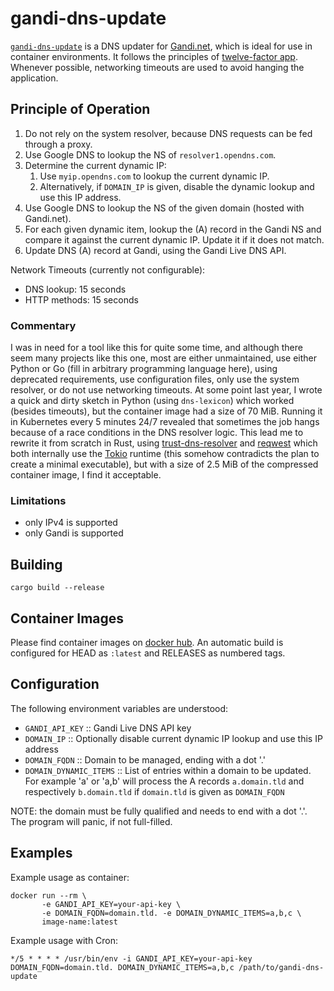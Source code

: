 # gandi-dns-update

[`gandi-dns-update`](https://github.com/bwolf/gandi-dns-update) is a DNS updater for [Gandi.net](https://gandi.net/), which is ideal for use in container environments. It follows the principles of [twelve-factor app](https://12factor.net). Whenever possible, networking timeouts are used to avoid hanging the application.


## Principle of Operation

1. Do not rely on the system resolver, because DNS requests can be fed through a proxy.
2. Use Google DNS to lookup the NS of `resolver1.opendns.com`.
3. Determine the current dynamic IP:
    1. Use `myip.opendns.com` to lookup the current dynamic IP.
    2. Alternatively, if `DOMAIN_IP` is given, disable the dynamic lookup and use this IP address.
4. Use Google DNS to lookup the NS of the given domain (hosted with Gandi.net).
5. For each given dynamic item, lookup the (A) record in the Gandi NS and compare it against the current dynamic IP. Update it if it does not match.
6. Update DNS (A) record at Gandi, using the Gandi Live DNS API.

Network Timeouts (currently not configurable):
- DNS lookup: 15 seconds
- HTTP methods: 15 seconds

### Commentary

I was in need for a tool like this for quite some time, and although there seem many projects like this one, most are either unmaintained, use either Python or Go (fill in arbitrary programming language here), using deprecated requirements, use configuration files, only use the system resolver, or do not use networking timeouts. At some point last year, I wrote a quick and dirty sketch in Python (using `dns-lexicon`) which worked (besides timeouts), but the container image had a size of 70 MiB. Running it in Kubernetes every 5 minutes 24/7 revealed that sometimes the job hangs because of a race conditions in the DNS resolver logic. This lead me to rewrite it from scratch in Rust, using [trust-dns-resolver](https://github.com/bluejekyll/trust-dns) and [reqwest](https://github.com/seanmonstar/reqwest/) which both internally use the [Tokio](http://tokio.rs) runtime (this somehow contradicts the plan to create a minimal executable), but with a size of 2.5 MiB of the compressed container image, I find it acceptable.


### Limitations
- only IPv4 is supported
- only Gandi is supported


## Building

    cargo build --release


## Container Images
Please find container images on [docker hub](https://hub.docker.com/r/bwolf/gandi-dns-update). An automatic build is configured for HEAD as `:latest` and RELEASES as numbered tags.


## Configuration

The following environment variables are understood:

- `GANDI_API_KEY` :: Gandi Live DNS API key
- `DOMAIN_IP` :: Optionally disable current dynamic IP lookup and use this IP address
- `DOMAIN_FQDN` :: Domain to be managed, ending with a dot '.'
- `DOMAIN_DYNAMIC_ITEMS` :: List of entries within a domain to be updated. For example  'a' or 'a,b' will process the A records `a.domain.tld` and respectively `b.domain.tld` if `domain.tld` is given as `DOMAIN_FQDN`

NOTE: the domain must be fully qualified and needs to end with a dot '.'. The program will panic, if not full-filled.

## Examples

Example usage as container:

``` shell
docker run --rm \
       -e GANDI_API_KEY=your-api-key \
       -e DOMAIN_FQDN=domain.tld. -e DOMAIN_DYNAMIC_ITEMS=a,b,c \
       image-name:latest
```

Example usage with Cron:

``` shell
*/5 * * * * /usr/bin/env -i GANDI_API_KEY=your-api-key DOMAIN_FQDN=domain.tld. DOMAIN_DYNAMIC_ITEMS=a,b,c /path/to/gandi-dns-update
```
